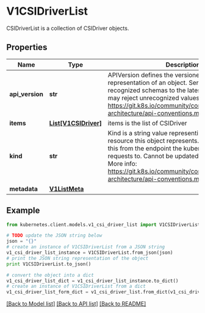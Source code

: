 # V1CSIDriverList

CSIDriverList is a collection of CSIDriver objects.

## Properties
Name | Type | Description | Notes
------------ | ------------- | ------------- | -------------
**api_version** | **str** | APIVersion defines the versioned schema of this representation of an object. Servers should convert recognized schemas to the latest internal value, and may reject unrecognized values. More info: https://git.k8s.io/community/contributors/devel/sig-architecture/api-conventions.md#resources | [optional] 
**items** | [**List[V1CSIDriver]**](V1CSIDriver.md) | items is the list of CSIDriver | 
**kind** | **str** | Kind is a string value representing the REST resource this object represents. Servers may infer this from the endpoint the kubernetes.client submits requests to. Cannot be updated. In CamelCase. More info: https://git.k8s.io/community/contributors/devel/sig-architecture/api-conventions.md#types-kinds | [optional] 
**metadata** | [**V1ListMeta**](V1ListMeta.md) |  | [optional] 

## Example

```python
from kubernetes.client.models.v1_csi_driver_list import V1CSIDriverList

# TODO update the JSON string below
json = "{}"
# create an instance of V1CSIDriverList from a JSON string
v1_csi_driver_list_instance = V1CSIDriverList.from_json(json)
# print the JSON string representation of the object
print V1CSIDriverList.to_json()

# convert the object into a dict
v1_csi_driver_list_dict = v1_csi_driver_list_instance.to_dict()
# create an instance of V1CSIDriverList from a dict
v1_csi_driver_list_form_dict = v1_csi_driver_list.from_dict(v1_csi_driver_list_dict)
```
[[Back to Model list]](../README.md#documentation-for-models) [[Back to API list]](../README.md#documentation-for-api-endpoints) [[Back to README]](../README.md)


